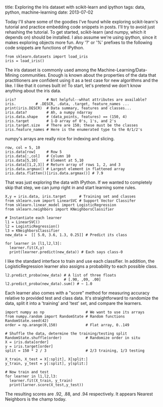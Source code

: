 title: Exploring the Iris dataset with scikit-learn and ipython
tags: data, python, machine-learning
date: 2013-07-02

Today I'll share some of the goodies I've found while exploring scikit-learn's tutorial and practice embedding code snippets in posts.  I'll try to avoid just rehashing the tutorial. To get started, scikit-learn (and numpy, which it depends on) should be installed.  I also assume we're using ipython, since it makes exploring objects more fun.  Any '?' or '%' prefixes to the following code snippets are functions of IPython.

```
from sklearn.datasets import load_iris
iris = load_iris()
```
The iris dataset is commonly used among the Machine-Learning/Data-Mining communities. Enough is known about the properties of the data that practitioners are confident using it as a test case for new algorithms and the like. I like that it comes built in! To start, let's pretend we don't know anything about the iris data.

```
iris?              # Not helpful--whhat attributes are available?
iris.         # .DESCR, .data, .target, feature_names ...
print(iris.DESCR)  # Data summary, features and classes...
iris.data?         # Ah, a numpy ndarray
iris.data.shape    # (data_points, features) == (150, 4)
iris.target        # 1-D array of 0's, 1's, and 2's
iris.target.size   # There are 150; these must be the classes
iris.feature_names # Here is the enumerated type to the 0/1/2's
```
numpy's arrays are really nice for indexing and slicing.

```
row, col = 5, 10
iris.data[row]     # Row 5
iris.data[:,col]   # Column 10
iris.data[5,10]    # Element at 5,10
iris.data[[1,2,3]] # Return array of rows 1, 2, and 3
iris.data.argmax() # Largest element in flattened array
iris.data.flatten()[iris.data.argmax()] # 7.9
```
That was just exploring the data with IPython. If we wanted to completely skip that step, we can jump right in and start learning some rules.

```
X,y = iris.data, iris.target      # Training set and classes
from sklearn.svm import LinearSVC # Support Vector Classifer
from sklearn.linear_model import LogisticRegression
from sklearn.neighbors import KNeighborsClassifier

# Instantiate each learner
l1 = LinearSVC()
l2 = LogisticRegression()
l3 = KNeighborsClassifier 
new_data =  [[ 5.0, 3.6, 1.3, 0.25]] # Predict its class 

for learner in [l1,l2,l3]:
  learner.fit(X,y)
  print(learner.predict(new_data)) # Each says class-0
```
I like the standard interface to train and use each classifier. In addition, the LogisticRegression learner also assigns a probability to each possible class.

```
l2.predict_proba(new_data) # A list of three floats
                           # [.90, ,09, .00]
l2.predict_proba(new_data).sum() # ~ 1.0
```
Each learner also comes with a "score" method for measuring accuracy relative to provided test and class data. It's straightforward to randomize the data, split it into a 'training' and 'test' set, and compare the learners.

```
import numpy as np                   # We want to use its arrays
from numpy.random import RandomState # Random functions
RandomState.seed(42)
order = np.arange(0,150)             # Flat array, 0..149

# Shuffle the data, determine the training/testing split
RandomState.shuffle(order)           # Randomize order in situ
X = iris.data[order]
y = iris.target[order]
split = 150 * 2 / 3                  # 2/3 training, 1/3 testing

X_train, X_test = X[:split], X[split:]
y_train, y_test = y[:split], y[split:]

# Now train and test
for learner in l1,l2,l3:
  learner.fit(X_train, y_train)
  print(larner.score(X_test,y_test))
```
The resulting scores are .92, .88, and .94 respectively. It appears Nearest Neighbors is the champ today.
